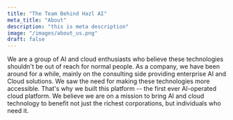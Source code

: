 ```yaml
---
title: "The Team Behind Hazl AI"
meta_title: "About"
description: "this is meta description"
image: "/images/about_us.png"
draft: false
---
```


We are a group of AI and cloud enthusiasts who believe these technologies shouldn't be out of reach for normal people. As a company, we have been around for a while, mainly on the consulting side providing enterprise AI and Cloud solutions. We saw the need for making these technologies more accessible. That's why we built this platform -- the first ever AI-operated cloud platform. We believe we are on a mission to bring AI and cloud technology to benefit not just the richest corporations, but individuals who need it. 
